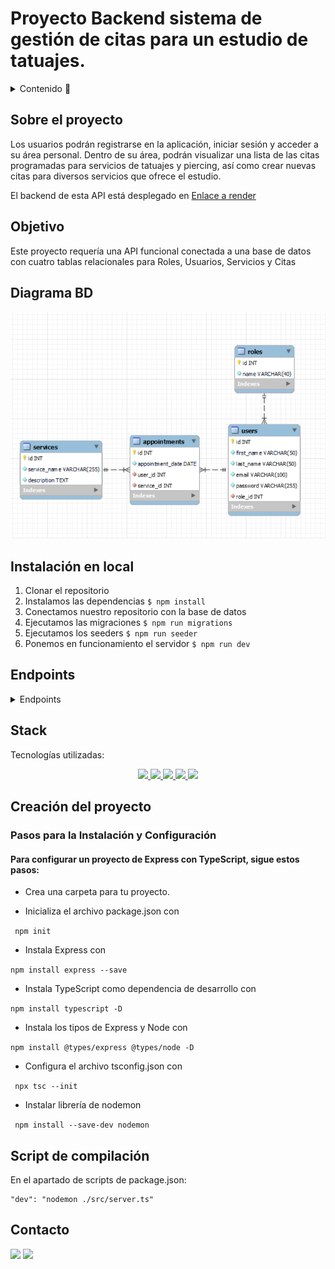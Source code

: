 # Proyecto Backend sistema de gestión de citas para un estudio de tatuajes.

<details>
  <summary>Contenido 📝</summary>
  <ol>
    <li><a href="#sobre-el-proyecto">Sobre el proyecto</a></li>
    <li><a href="#objetivo">Objetivo</a></li>
    <li><a href="#diagrama-bd">Diagrama</a></li>
    <li><a href="#instalación-en-local">Instalación</a></li>
    <li><a href="#endpoints">Endpoints</a></li>
    <li><a href="#stack">Stack</a></li>
    <li><a href="#creación-del-proyecto">Creación del proyecto</a></li>
    <li><a href="#contacto">Contacto</a></li>

  </ol>
</details>

## Sobre el proyecto

Los usuarios podrán registrarse en la aplicación, iniciar sesión y acceder a su área
personal. Dentro de su área, podrán visualizar una lista de las citas programadas
para servicios de tatuajes y piercing, así como crear nuevas citas para diversos
servicios que ofrece el estudio.

El backend de esta API está desplegado en [Enlace a render](https://proyecto4-tatuajes.onrender.com/hello)

## Objetivo

Este proyecto requería una API funcional conectada a una base de datos con cuatro tablas relacionales para Roles, Usuarios, Servicios y Citas

## Diagrama BD

!['imagen-db'](esquema.PNG)

## Instalación en local

1. Clonar el repositorio
2. Instalamos las dependencias `$ npm install`
3. Conectamos nuestro repositorio con la base de datos
4. Ejecutamos las migraciones `$ npm run migrations`
5. Ejecutamos los seeders `$ npm run seeder`
6. Ponemos en funcionamiento el servidor `$ npm run dev`

## Endpoints

<details>
<summary>Endpoints</summary>

- AUTH

  - REGISTER

            POST http://localhost:4000/api/auth/register

    body:

    ```js
        {
            "first_name": "example",
            "last_name": "example",
            "email": "example@gmail.com",
            "password": "princess"
        }
    ```

  - LOGIN

          POST http://localhost:4000/api/auth/login

    body:

    ```js
        {
            "email": "example@gmail.com",
            "password": "princess"
        }
    ```

- USERS

  - GET

            GET http://localhost:4000/api/users

    El usuario tiene que ser super_admin para ver todos los usuarios

  - GET BY EMAIL

            GET http://localhost:4000/api/users?email=example@email.com

    El usuario tiene que ser super_admin para ver todos los usuarios y la búsqueda le devolverá el usuario por email

    ```js
        {
            "success": true,
            "message": "User by email",
            "data": [
    	    {
    		"id": 35,
    		"first_name": "Ralph",
    		"last_name": "Marquardt",
    		"email": "admin@admin.com"
    	    }
            ]
        }
    ```
  - GET PROFILE

        GET http://localhost:4000/api/users/profile

    El usuario podrá ver su propio perfil
    
     ```js
        {
            "success": true,
	        "message": "Your profile",
	        "data": {
		        "id": 35,
		        "first_name": "Ralph",
		        "last_name": "Marquardt",
		        "email": "admin@admin.com"
	}
        }
    ```
  - UPDATE PROFILE

        PUT http://localhost:4000/api/users/profile

    El usuario podrá modificar su propio perfil, cambiando los campos que considere necesario (excepto el email)
    
     ```js
        {
        "first_name":"example",
        "last_name": "example",
        "password": "123456789"
        }
    ```
- SERVICES

  - GET

            GET http://localhost:4000/api/services

    

  - POST SERVICES

            POST http://localhost:4000/api/services

    El usuario tiene que ser super_admin para crear servicios del estudio

    body:
    ```js
        {
        "serviceName": "Blackout",
        "description": "Servicio de tatuaje en negro sobre tatuaje existente"
        }
    ```
- APPOINTMENTS

  - GET MY APPOINTMENTS

            GET http://localhost:4000/api/appointments

    El usuario puede ver todas las citas que tiene creadas


  - GET SINGLE APPOINTMENT

          GET http://localhost:4000/api/appointments/id

    El usuario puede ver una cita en concreto

  - CREATE APPOINTMENT

          POST http://localhost:4000/api/appointments

    El usuario puede crear una cita en una fecha y para un servicio concreto

    body:

    ```js
        {
        "appointment_date": "2024-03-24 09:00:00",
	    "service_id ": 1
        }
    ```

  - UPDATE SINGLE APPOINTMENT

          PUT http://localhost:4000/api/appointments/id

    El usuario puede modificar la fecha de una de sus citas

    body:

    ```js
        {
        "appointment_date": "2024-03-25 10:00:00"
        }
    ```


  </details>

## Stack

Tecnologías utilizadas:

<div align="center">
<a href="https://www.mysql.com/">
    <img src= "https://img.shields.io/badge/MySQL-005C84?style=for-the-badge&logo=mysql&logoColor=white"/>
</a>
<a href="https://www.expressjs.com/">
    <img src= "https://img.shields.io/badge/express.js-%23404d59.svg?style=for-the-badge&logo=express&logoColor=%2361DAFB"/>
</a>
<a href="https://nodejs.org/en/">
    <img src= "https://img.shields.io/badge/node.js-026E00?style=for-the-badge&logo=node.js&logoColor=white"/>
</a>
<a href="https://www.typescriptlang.org/">
    <img src= "https://img.shields.io/badge/TypeScript-007ACC?style=for-the-badge&logo=typescript&logoColor=white"/>
</a>
<a href="https://typeorm.io/">
    <img src= "https://img.shields.io/badge/TypeORM-ff6600?style=for-the-badge&logo=typeorm&logoColor=white"
    />
</a>

 </div>

## Creación del proyecto

### Pasos para la Instalación y Configuración

#### Para configurar un proyecto de Express con TypeScript, sigue estos pasos:

- Crea una carpeta para tu proyecto.

- Inicializa el archivo package.json con

` npm init`

- Instala Express con

`npm install express --save`

- Instala TypeScript como dependencia de desarrollo con

`npm install typescript -D`

- Instala los tipos de Express y Node con

`npm install @types/express @types/node -D`

- Configura el archivo tsconfig.json con

` npx tsc --init`

- Instalar librería de nodemon

` npm install --save-dev nodemon`

## Script de compilación

En el apartado de scripts de package.json:

    "dev": "nodemon ./src/server.ts"

## Contacto

<a href = "mailto:aipachecogarcia@gmail.com
"><img src="https://img.shields.io/badge/Gmail-C6362C?style=for-the-badge&logo=gmail&logoColor=white" target="_blank"></a>
<a href="https://www.linkedin.com/in/anapachecogarcia/" target="_blank"><img src="https://img.shields.io/badge/-LinkedIn-%230077B5?style=for-the-badge&logo=linkedin&logoColor=white" target="_blank"></a>

</p>
